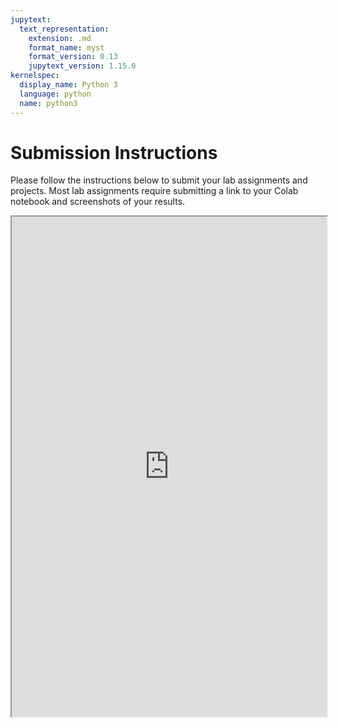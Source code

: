 ```yaml
---
jupytext:
  text_representation:
    extension: .md
    format_name: myst
    format_version: 0.13
    jupytext_version: 1.15.0
kernelspec:
  display_name: Python 3
  language: python
  name: python3
---
```


# Submission Instructions

Please follow the instructions below to submit your lab assignments and projects. Most lab assignments require submitting a link to your Colab notebook and screenshots of your results.

<iframe src="https://docs.google.com/document/d/e/2PACX-1vT4Dz2evX7RyewQkIPCQpODZXfJSuRPyfNkKbacLEBh4KC4EcY8-7E_p5TwTxy3VjqR-8muArOqOtUt/pub?embedded=true" width="100%" height=800></iframe>
